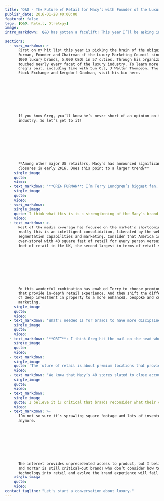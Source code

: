 ```yaml
---
title: 'Q&O - The Future of Retail for Macy’s with Founder of the Luxury Marketing Council, Greg Furman'
publish_date: 2016-01-28 00:00:00
featured: false
tags: [Q&O, Retail, Strategy]
image:
intro_markdown: 'Q&O has gotten a facelift! This year I’ll be asking industry experts to weigh in on industry news and adding my own opinion to the conversation. A series of short soundbites will provide insight into where smart, innovative brands are headed. Read on!​'

sections:
  - text_markdown: >-
      First on my hit list this year is picking the brain of the ubiquitous Greg
      Furman, Founder and Chairman of the Luxury Marketing Council since 1994:
      1000 luxury brands, 5.000 CEOs in 57 cities. Through his organization he’s
      touched nearly every facet of the luxury industry. To learn more about
      Greg’s past, including time with Sun Oil, J Walter Thompson, The New York
      Stock Exchange and Bergdorf Goodman, visit his bio here.









      If you know Greg, you’ll know he’s never short of an opinion on this
      industry. So let’s get to it!









      **Among other major US retailers, Macy’s has announced significant store
      closures in early 2016. Does this point to a larger trend?​**
    single_image:
    quote:
    video:
  - text_markdown: '**GREG FURMAN**: I’m Terry Lundgren’s biggest fan. When I was running marketing at Bergdorf, he was the head of Neiman Marcus. Terry is the classic retail strategist quarterback. He knows how to motivate, inspire and focus his strategy. So who better to deal with this equation than he. I think the media has played it all wrong.​'
    single_image:
    quote:
    video:
  - text_markdown:
    single_image:
    quote: I think what this is is a strengthening of the Macy’s brand.
    video:
  - text_markdown: >-
      Most of the media coverage has focused on the market’s shortcomings. But
      really this is an intelligent consolidation, liberated by the web,
      segmentation capabilities and marketing. Consider that America is vastly
      over-stored with 43 square feet of retail for every person versus 9 square
      feet of retail in the UK, the second largest in terms of retail space.









      So this wonderful combination has enabled Terry to choose premium locations
      that provide in-depth retail experience. And then shift the difference out
      of deep investment in property to a more enhanced, bespoke and customized
      marketing.​
    single_image:
    quote:
    video:
  - text_markdown: 'What’s needed is for brands to have more discipline in their approach to all of the marketing functions. I would also say that the pressure in this environment is on brands to be true, classic, integrated marketers—and luxury brands have been relatively slow to adapt but are recognizing that that approach is critical.​'
    single_image:
    quote:
    video:
  - text_markdown: '**ORIT**: I think Greg hit the nail on the head when we think about the question, "Does Macy’s behavior point to a larger industry trend?" As he said,​'
    single_image:
    quote:
    video:
  - text_markdown:
    single_image:
    quote: 'The future of retail is about premium locations that provide in-depth retail experience. It’s less about a deep investment in property and instead a more enhanced, bespoke and customized marketing strategy.'
    video:
  - text_markdown: 'We know that Macy’s 40 stores slated to close account for 1% of total sales, even though they make up more than 5% of Macy’s locations. It’s no secret that the Macy’s store experience has grown a bit tired in plenty of markets. Especially as compared to far superior retail experiences that exist within the same shopping center—like Apple or even Nordstrom. The outlets were aging, and while that’s not the primary cause for closures as Greg pointed out,​'
    single_image:
    quote:
    video:
  - text_markdown:
    single_image:
    quote: I believe it is critical that brands reconsider what their customer wants out of their physical retail locations.
    video:
  - text_markdown: >-
      I’m not so sure it’s sprawling square footage and lots of inventory
      anymore.









      The internet provides unprecedented access to product, but I believe bricks
      and mortar is still critical—but brands who don’t consider how to bring
      technology into retail and evolve the brand experience will fail.​
    single_image:
    quote:
    video:
contact_tagline: "Let's start a conversation about luxury."
---
```



